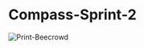 # Compass-Sprint-2

![Print-Beecrowd](https://user-images.githubusercontent.com/66427353/168493129-c0aee232-a359-43af-91a7-214de0990942.png)
